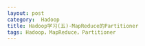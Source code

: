 ```yaml
---
layout: post
category:  Hadoop
title: Hadoop学习(五)-MapReduce的Partitioner
tags: Hadoop，MapReduce，Partitioner
---
```



